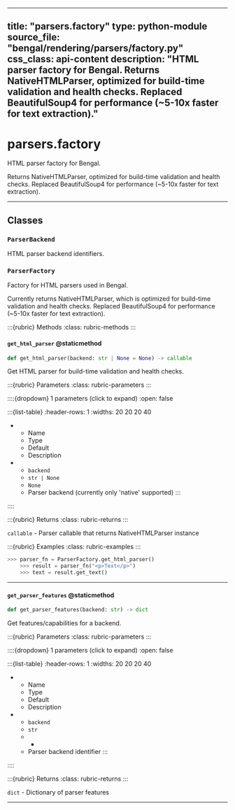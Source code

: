 
---
title: "parsers.factory"
type: python-module
source_file: "bengal/rendering/parsers/factory.py"
css_class: api-content
description: "HTML parser factory for Bengal.  Returns NativeHTMLParser, optimized for build-time validation and health checks. Replaced BeautifulSoup4 for performance (~5-10x faster for text extraction)."
---

# parsers.factory

HTML parser factory for Bengal.

Returns NativeHTMLParser, optimized for build-time validation and health checks.
Replaced BeautifulSoup4 for performance (~5-10x faster for text extraction).

---

## Classes

### `ParserBackend`


HTML parser backend identifiers.





### `ParserFactory`


Factory for HTML parsers used in Bengal.

Currently returns NativeHTMLParser, which is optimized for build-time
validation and health checks. Replaced BeautifulSoup4 for performance
(~5-10x faster for text extraction).




:::{rubric} Methods
:class: rubric-methods
:::
#### `get_html_parser` @staticmethod
```python
def get_html_parser(backend: str | None = None) -> callable
```

Get HTML parser for build-time validation and health checks.



:::{rubric} Parameters
:class: rubric-parameters
:::

::::{dropdown} 1 parameters (click to expand)
:open: false

:::{list-table}
:header-rows: 1
:widths: 20 20 20 40

* - Name
  - Type
  - Default
  - Description
* - `backend`
  - `str | None`
  - `None`
  - Parser backend (currently only 'native' supported)
:::

::::

:::{rubric} Returns
:class: rubric-returns
:::

`callable` - Parser callable that returns NativeHTMLParser instance




:::{rubric} Examples
:class: rubric-examples
:::
```python
>>> parser_fn = ParserFactory.get_html_parser()
    >>> result = parser_fn("<p>Text</p>")
    >>> text = result.get_text()
```


---
#### `get_parser_features` @staticmethod
```python
def get_parser_features(backend: str) -> dict
```

Get features/capabilities for a backend.



:::{rubric} Parameters
:class: rubric-parameters
:::

::::{dropdown} 1 parameters (click to expand)
:open: false

:::{list-table}
:header-rows: 1
:widths: 20 20 20 40

* - Name
  - Type
  - Default
  - Description
* - `backend`
  - `str`
  - -
  - Parser backend identifier
:::

::::

:::{rubric} Returns
:class: rubric-returns
:::

`dict` - Dictionary of parser features




---


